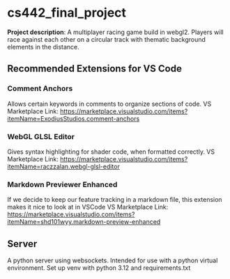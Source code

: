  # cs442_final_project
**Project description**: A multiplayer racing game build in webgl2. Players will race against each other on a circular track with thematic background elements in the distance.

## Recommended Extensions for VS Code
### Comment Anchors
Allows certain keywords in comments to organize sections of code.
VS Marketplace Link: https://marketplace.visualstudio.com/items?itemName=ExodiusStudios.comment-anchors

### WebGL GLSL Editor
Gives syntax highlighting for shader code, when formatted correctly.
VS Marketplace Link: https://marketplace.visualstudio.com/items?itemName=raczzalan.webgl-glsl-editor

### Markdown Previewer Enhanced
If we decide to keep our feature tracking in a markdown file, this extension makes it nice to look at in VSCode
VS Marketplace Link: https://marketplace.visualstudio.com/items?itemName=shd101wyy.markdown-preview-enhanced


## Server
A python server using websockets. Intended for use with a python virtual environment. Set up venv with python 3.12 and requirements.txt